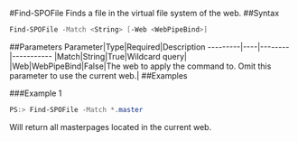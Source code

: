 #Find-SPOFile
Finds a file in the virtual file system of the web.
##Syntax
```powershell
Find-SPOFile -Match <String> [-Web <WebPipeBind>]
```


##Parameters
Parameter|Type|Required|Description
---------|----|--------|-----------
|Match|String|True|Wildcard query|
|Web|WebPipeBind|False|The web to apply the command to. Omit this parameter to use the current web.|
##Examples

###Example 1
```powershell
PS:> Find-SPOFile -Match *.master
```
Will return all masterpages located in the current web.
